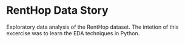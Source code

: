 # RentHop Data Story
Exploratory data analysis of the RentHop dataset.
The intetion of this excercise was to learn the EDA techniques in Python.
